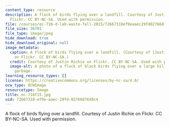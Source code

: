 ```yaml
---
content_type: resource
description: A flock of birds flying over a landfill. Courtesy of Justin Richie on
  Flickr. CC BY-NC-SA. Used with permission.
file: /courses/ec-716-d-lab-waste-fall-2015/72667318ef9eaaec29fd0276687649c4_ec-716f15.jpg
file_size: 36701
file_type: image/jpeg
hide_download: true
hide_download_original: null
image_metadata:
  caption: A flock of birds flying over a landfill. (Courtesy of [Justin Richie](https://www.flickr.com/photos/jritch/4677188339/)
    on Flickr. CC BY-NC-SA.)
  credit: Courtesy of Justin Richie on Flickr. CC BY-NC-SA. Used with permission.
  image-alt: A photo of a flock of black birds flying over a large hill covered in
    garbage.
learning_resource_types: []
license: https://creativecommons.org/licenses/by-nc-sa/4.0/
ocw_type: OCWImage
resourcetype: Image
title: ec-716f15.jpg
uid: 72667318-ef9e-aaec-29fd-0276687649c4
---
```

A flock of birds flying over a landfill. Courtesy of Justin Richie on Flickr. CC BY-NC-SA. Used with permission.